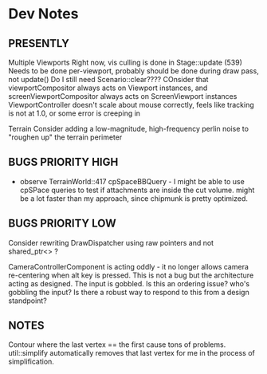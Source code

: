 # Dev Notes

## PRESENTLY

Multiple Viewports
Right now, vis culling is done in Stage::update (539)
Needs to be done per-viewport, probably should be done during draw pass, not update()
Do I still need Scenario::clear????
COnsider that viewportCompositor always acts on Viewport instances, and screenViewportCompositor always acts on ScreenViewport instances
ViewportController doesn't scale about mouse correctly, feels like tracking is not at 1.0, or some error is creeping in

Terrain
Consider adding a low-magnitude, high-frequency perlin noise to "roughen up" the terrain perimeter


## BUGS PRIORITY HIGH
- observe TerrainWorld::417 cpSpaceBBQuery - I might be able to use cpSPace queries to test if attachments are inside the cut volume. might be a lot faster than my approach, since chipmunk is pretty optimized.

## BUGS PRIORITY LOW

Consider rewriting DrawDispatcher using raw pointers and not shared_ptr<> ?

CameraControllerComponent is acting oddly - it no longer allows camera re-centering when alt key is pressed.
	This is not a bug but the architecture acting as designed. The input is gobbled.
	Is this an ordering issue? who's gobbling the input?
	Is there a robust way to respond to this from a design standpoint?

## NOTES
Contour where the last vertex == the first cause tons of problems. util::simplify automatically removes that last vertex for me in the process of simplification.
